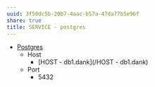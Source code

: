 ```yaml
---
uuid: 3f50dc5b-20b7-4aac-b57a-47da77b5e96f
share: true
title: SERVICE - postgres
---
```

* [Postgres](/5d70cd64-3134-4b62-8879-12f1f8bb4afe)
	* Host
		* [HOST - db1.dank](/HOST - db1.dank)
	* Port
		* 5432